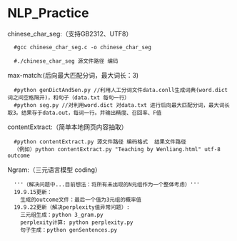 # NLP_Practice

chinese_char_seg:（支持GB2312、UTF8）

      #gcc chinese_char_seg.c -o chinese_char_seg
      
      #./chinese_char_seg 源文件路径 编码

max-match:(后向最大匹配分词，最大词长：3)
      
      #python genDictAndSen.py //利用人工分词文件data.conll生成词典(word.dict 词之间空格隔开)，和句子（data.txt 每句一行）
      #python seg.py //对利用word.dict 对data.txt 进行后向最大匹配分词，最大词长取3。结果存于data.out，每词一行。并输出精度、召回率、F值

contentExtract:（简单本地网页内容抽取）

	  #python contentExtract.py 源文件路径 编码格式	结果文件路径
	  （例如）python contentExtract.py "Teaching by Wenliang.html" utf-8 outcome
	  
Ngram:（三元语言模型 coding）
 
	  '''（解决问题中...目前想法：将所有未出现的N元组作为一个整体考虑）'''
	  19.9.15更新：
		生成的outcome文件：最后一个值为3元组的概率值
	  19.9.22更新（解决perplexity值异常问题）:
		三元组生成：python 3_gram.py
		perplexity计算: python perplexity.py
		句子生成：python genSentences.py
	  